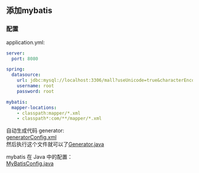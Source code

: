 ## 添加mybatis

### 配置

application.yml:                
```yaml
server:
  port: 8080

spring:
  datasource:
    url: jdbc:mysql://localhost:3306/mall?useUnicode=true&characterEncoding=utf-8&serverTimezone=Asia/Shanghai
    username: root
    password: root

mybatis:
  mapper-locations:
    - classpath:mapper/*.xml
    - classpath*:com/**/mapper/*.xml
```

自动生成代码 generator:                           
[generatorConfig.xml](../src/main/resources/generatorConfig.xml)                                        
然后执行这个文件就可以了[Generator.java](../src/main/java/web/document/mbg/Generator.java)

mybatis 在 Java 中的配置：                            
[MyBatisConfig.java](../src/main/java/web/document/config/MyBatisConfig.java)

